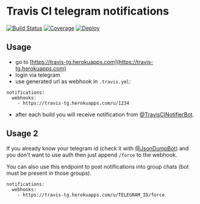 # Travis CI telegram notifications

[![Build Status](https://travis-ci.org/vanyakosmos/travis-tg-notifier.svg?branch=master)](https://travis-ci.org/vanyakosmos/travis-tg-notifier)
[![Coverage](https://codecov.io/gh/vanyakosmos/travis-tg-notifier/branch/master/graph/badge.svg)](https://codecov.io/gh/vanyakosmos/travis-tg-notifier)
[![Deploy](https://www.herokucdn.com/deploy/button.svg)](https://heroku.com/deploy?template=https://github.com/vanyakosmos/travis-tg-notifier/tree/master)

## Usage

- go to [https://travis-tg.herokuapps.com](https://travis-tg.herokuapps.com)
- login via telegram
- use generated url as webhook in `.travis.yml`:

```
notifications:
  webhooks:
    - https://travis-tg.herokuapps.com/u/1234
```

- after each build you will receive notification from [@TravisCINotifierBot](https://t.me/TravisCINotifierBot).


## Usage 2

If you already know your telegram id (check it with [@JsonDumpBot](https://t.me/JsonDumpBot)) 
and you don't want to use auth then just append `/force` to the webhook.

You can also use this endpoint to post notifications into group chats (bot must be present in those groups).

```
notifications:
  webhooks:
    - https://travis-tg.herokuapps.com/u/TELEGRAM_ID/force
```
